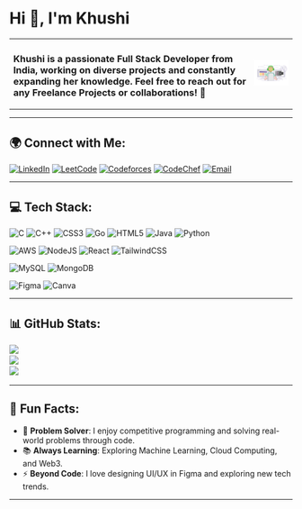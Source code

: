 # Hi 👋, I'm Khushi

<table>
  <tr>
    <td>
      <h3>Khushi is a passionate <strong>Full Stack Developer</strong> from India, working on diverse projects and constantly expanding her knowledge. Feel free to reach out for any <strong>Freelance Projects</strong> or collaborations! 🚀</h3>
    </td>
    <td>
      <img src="https://raw.githubusercontent.com/mikonoid/mikonoid/main/images/gifs/coder3.gif" width="300px"/>
    </td>
  </tr>
</table>

---

## 🌍 Connect with Me:

[![LinkedIn](https://img.shields.io/badge/LinkedIn-%230077B5.svg?logo=linkedin&logoColor=white)](https://linkedin.com/in/kain240) 
[![LeetCode](https://img.shields.io/badge/LeetCode-%23FFA116.svg?logo=leetcode&logoColor=black)](https://leetcode.com/u/kjain2106) 
[![Codeforces](https://img.shields.io/badge/Codeforces-%23181717.svg?logo=codeforces&logoColor=white)](https://codeforces.com/profile/kain240) 
[![CodeChef](https://img.shields.io/badge/CodeChef-%23000000.svg?logo=codechef&logoColor=white)](https://www.codechef.com/users/kain2106) 
[![Email](https://img.shields.io/badge/Email-D14836?logo=gmail&logoColor=white)](mailto:kjain07788@gmail.com)  

---

## 💻 Tech Stack:

![C](https://img.shields.io/badge/c-%2300599C.svg?style=for-the-badge&logo=c&logoColor=white) ![C++](https://img.shields.io/badge/c++-%2300599C.svg?style=for-the-badge&logo=c%2B%2B&logoColor=white) ![CSS3](https://img.shields.io/badge/css3-%231572B6.svg?style=for-the-badge&logo=css3&logoColor=white) ![Go](https://img.shields.io/badge/go-%2300ADD8.svg?style=for-the-badge&logo=go&logoColor=white) ![HTML5](https://img.shields.io/badge/html5-%23E34F26.svg?style=for-the-badge&logo=html5&logoColor=white) ![Java](https://img.shields.io/badge/java-%23ED8B00.svg?style=for-the-badge&logo=openjdk&logoColor=white) ![Python](https://img.shields.io/badge/python-3670A0?style=for-the-badge&logo=python&logoColor=ffdd54)

![AWS](https://img.shields.io/badge/AWS-%23FF9900.svg?style=for-the-badge&logo=amazon-aws&logoColor=white) ![NodeJS](https://img.shields.io/badge/node.js-6DA55F?style=for-the-badge&logo=node.js&logoColor=white) ![React](https://img.shields.io/badge/react-%2320232a.svg?style=for-the-badge&logo=react&logoColor=%2361DAFB) ![TailwindCSS](https://img.shields.io/badge/tailwindcss-%2338B2AC.svg?style=for-the-badge&logo=tailwind-css&logoColor=white)

![MySQL](https://img.shields.io/badge/mysql-4479A1.svg?style=for-the-badge&logo=mysql&logoColor=white) ![MongoDB](https://img.shields.io/badge/MongoDB-%234ea94b.svg?style=for-the-badge&logo=mongodb&logoColor=white)

![Figma](https://img.shields.io/badge/figma-%23F24E1E.svg?style=for-the-badge&logo=figma&logoColor=white) ![Canva](https://img.shields.io/badge/Canva-%2300C4CC.svg?style=for-the-badge&logo=Canva&logoColor=white)

---

## 📊 GitHub Stats:

![](https://github-readme-stats.vercel.app/api?username=kain240&theme=dark&hide_border=false&include_all_commits=false&count_private=false)<br/>
![](https://nirzak-streak-stats.vercel.app/?user=kain240&theme=dark&hide_border=false)<br/>
![](https://github-readme-stats.vercel.app/api/top-langs/?username=kain240&theme=dark&hide_border=false&include_all_commits=false&count_private=false&layout=compact)

---

## 🚀 Fun Facts:

- 🎯 **Problem Solver**: I enjoy competitive programming and solving real-world problems through code.
- 📚 **Always Learning**: Exploring Machine Learning, Cloud Computing, and Web3.
- ⚡ **Beyond Code**: I love designing UI/UX in Figma and exploring new tech trends.

---

